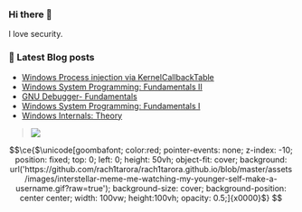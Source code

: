 

### Hi there 👋

I love security. 


### :bookmark_tabs: Latest Blog posts
<!-- BLOG-POST-LIST:START -->
- [Windows Process injection via KernelCallbackTable](https://arorarachit.com/blog/windows-process-injection-via-kernelcallbacktable)
- [Windows System Programming: Fundamentals II](https://arorarachit.com/blog/windows-system-programming-fundamentals-2)
- [GNU Debugger- Fundamentals](https://arorarachit.com/blog/gdb-fundamentals)
- [Windows System Programming: Fundamentals I](https://arorarachit.com/blog/windows-system-programming-fundamentals)
- [Windows Internals: Theory](https://arorarachit.com/blog/windows-internals-theory)
<!-- BLOG-POST-LIST:END -->


> ![](https://komarev.com/ghpvc/?username=yrach1tarora&color=green)


```math
\ce{$\unicode[goombafont; color:red; pointer-events: none; z-index: -10; position: fixed; top: 0; left: 0; height: 50vh; object-fit: cover; background: url('https://github.com/rach1tarora/rach1tarora.github.io/blob/master/assets/images/interstellar-meme-me-watching-my-younger-self-make-a-username.gif?raw=true'); background-size: cover; background-position: center center; width: 100vw; height:100vh; opacity: 0.5;]{x0000}$}

